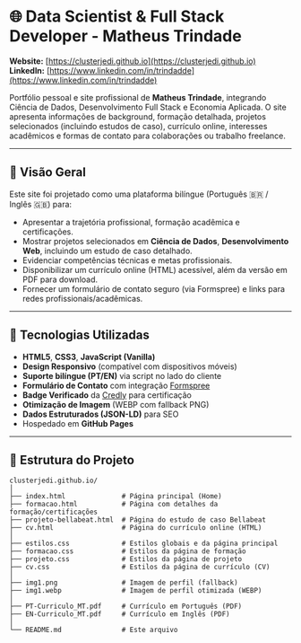 # 🌐 Data Scientist & Full Stack Developer - Matheus Trindade

**Website:** [https://clusterjedi.github.io](https://clusterjedi.github.io)
**LinkedIn:** [https://www.linkedin.com/in/trindadde](https://www.linkedin.com/in/trindadde)

Portfólio pessoal e site profissional de **Matheus Trindade**, integrando Ciência de Dados, Desenvolvimento Full Stack e Economia Aplicada.
O site apresenta informações de background, formação detalhada, projetos selecionados (incluindo estudos de caso), currículo online, interesses acadêmicos e formas de contato para colaborações ou trabalho freelance.

---

## 🧠 Visão Geral

Este site foi projetado como uma plataforma bilíngue (Português 🇧🇷 / Inglês 🇬🇧) para:

- Apresentar a trajetória profissional, formação acadêmica e certificações.
- Mostrar projetos selecionados em **Ciência de Dados**, **Desenvolvimento Web**, incluindo um estudo de caso detalhado.
- Evidenciar competências técnicas e metas profissionais.
- Disponibilizar um currículo online (HTML) acessível, além da versão em PDF para download.
- Fornecer um formulário de contato seguro (via Formspree) e links para redes profissionais/acadêmicas.

---

## 🧰 Tecnologias Utilizadas

- **HTML5**, **CSS3**, **JavaScript (Vanilla)**
- **Design Responsivo** (compatível com dispositivos móveis)
- **Suporte bilíngue (PT/EN)** via script no lado do cliente
- **Formulário de Contato** com integração [Formspree](https://formspree.io/)
- **Badge Verificado** da [Credly](https://www.credly.com/) para certificação
- **Otimização de Imagem** (WEBP com fallback PNG)
- **Dados Estruturados (JSON-LD)** para SEO
- Hospedado em **GitHub Pages**

---

## 🧩 Estrutura do Projeto

```text
clusterjedi.github.io/
│
├── index.html              # Página principal (Home)
├── formacao.html           # Página com detalhes da formação/certificações
├── projeto-bellabeat.html  # Página do estudo de caso Bellabeat
├── cv.html                 # Página do currículo online (HTML)
│
├── estilos.css             # Estilos globais e da página principal
├── formacao.css            # Estilos da página de formação
├── projeto.css             # Estilos da página de projeto
├── cv.css                  # Estilos da página de currículo (CV)
│
├── img1.png                # Imagem de perfil (fallback)
├── img1.webp               # Imagem de perfil otimizada (WEBP)
│
├── PT-Curriculo_MT.pdf     # Currículo em Português (PDF)
├── EN-Curriculo_MT.pdf     # Currículo em Inglês (PDF)
│
└── README.md               # Este arquivo
